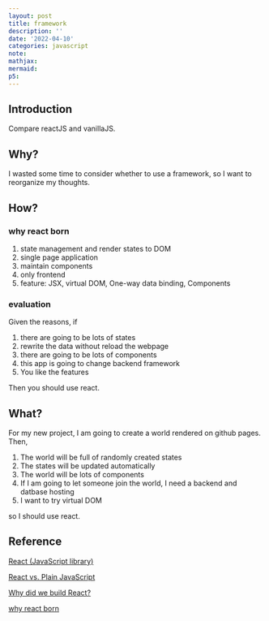 ```yaml
---
layout: post
title: framework
description: ''
date: '2022-04-10'
categories: javascript
note:
mathjax:
mermaid:
p5:
---
```


## Introduction

Compare reactJS and vanillaJS.

## Why?

I wasted some time to consider whether to use a framework, so I want to reorganize my thoughts.

## How?

### why react born

1. state management and render states to DOM
2. single page application
3. maintain components
4. only frontend
5. feature: JSX, virtual DOM, One-way data binding, Components

### evaluation

Given the reasons, if

1. there are going to be lots of states
2. rewrite the data without reload the webpage
3. there are going to be lots of components
4. this app is going to change backend framework
5. You like the features

Then you should use react.

## What?

For my new project, I am going to create a world rendered on github pages. Then,

1. The world will be full of randomly created states
2. The states will be updated automatically
3. The world will be lots of components
4. If I am going to let someone join the world, I need a backend and datbase hosting
5. I want to try virtual DOM

so I should use react.

## Reference

[React (JavaScript library)](https://en.wikipedia.org/wiki/React_(JavaScript_library))

[React vs. Plain JavaScript](https://www.framer.com/blog/posts/react-vs-vanilla-js/)

[Why did we build React?](https://reactjs.org/blog/2013/06/05/why-react.html)

[why react born](https://www.google.com/search?q=why+react+born&rlz=1C5CHFA_enTW940TW940&biw=1440&bih=730&sxsrf=APq-WBsZuF_-VNNYiok1pWPqu2_CHEWbQQ%3A1649578159818&ei=r5BSYrnUMc6hoATz0bCQCg&ved=0ahUKEwj55_rBhYn3AhXOEIgKHfMoDKIQ4dUDCA4&uact=5&oq=why+react+born&gs_lcp=Cgdnd3Mtd2l6EAMyBAgjECc6BwgjELADECc6BwgAEEcQsAM6BwgjEOoCECc6BAgAEEM6BQguEIAEOgsILhCABBDHARDRAzoFCAAQgAQ6BQgAEJECOgUIABDLAToKCAAQgAQQhwIQFDoGCAAQFhAeSgQIQRgASgQIRhgAUJYDWJAWYNUXaAJwAXgAgAF5iAGgB5IBBDEzLjGYAQCgAQGwAQrIAQnAAQE&sclient=gws-wiz)

